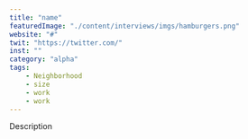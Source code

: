 ```yaml
---
title: "name"
featuredImage: "./content/interviews/imgs/hamburgers.png"
website: "#"
twit: "https://twitter.com/"
inst: ""
category: "alpha"
tags:
    - Neighborhood
    - size
    - work
    - work
---
```


Description
